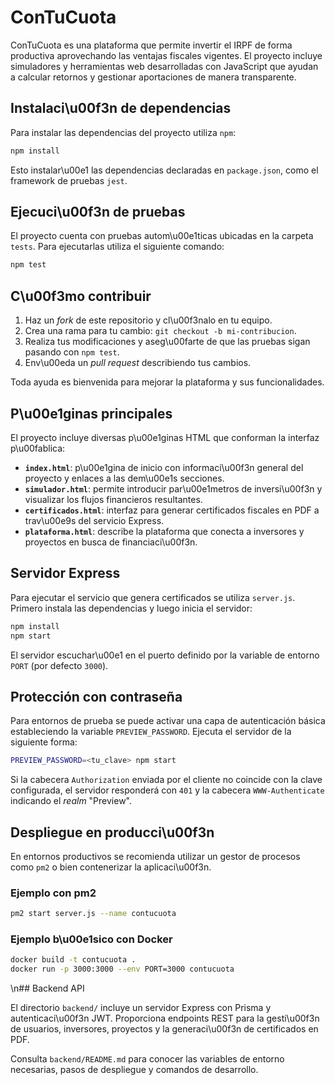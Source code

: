 # ConTuCuota

ConTuCuota es una plataforma que permite invertir el IRPF de forma
productiva aprovechando las ventajas fiscales vigentes. El proyecto
incluye simuladores y herramientas web desarrolladas con JavaScript
que ayudan a calcular retornos y gestionar aportaciones de manera
transparente.

## Instalaci\u00f3n de dependencias

Para instalar las dependencias del proyecto utiliza `npm`:

```bash
npm install
```

Esto instalar\u00e1 las dependencias declaradas en `package.json`, como el
framework de pruebas `jest`.

## Ejecuci\u00f3n de pruebas

El proyecto cuenta con pruebas autom\u00e1ticas ubicadas en la carpeta
`tests`. Para ejecutarlas utiliza el siguiente comando:

```bash
npm test
```

## C\u00f3mo contribuir

1. Haz un *fork* de este repositorio y cl\u00f3nalo en tu equipo.
2. Crea una rama para tu cambio: `git checkout -b mi-contribucion`.
3. Realiza tus modificaciones y aseg\u00farte de que las pruebas sigan
   pasando con `npm test`.
4. Env\u00eda un *pull request* describiendo tus cambios.

Toda ayuda es bienvenida para mejorar la plataforma y sus
funcionalidades.

## P\u00e1ginas principales

El proyecto incluye diversas p\u00e1ginas HTML que conforman la interfaz p\u00fablica:

- **`index.html`**: p\u00e1gina de inicio con informaci\u00f3n general del proyecto y enlaces a las dem\u00e1s secciones.
- **`simulador.html`**: permite introducir par\u00e1metros de inversi\u00f3n y visualizar los flujos financieros resultantes.
- **`certificados.html`**: interfaz para generar certificados fiscales en PDF a trav\u00e9s del servicio Express.
- **`plataforma.html`**: describe la plataforma que conecta a inversores y proyectos en busca de financiaci\u00f3n.

## Servidor Express

Para ejecutar el servicio que genera certificados se utiliza `server.js`. Primero instala las dependencias y luego inicia el servidor:

```bash
npm install
npm start
```

El servidor escuchar\u00e1 en el puerto definido por la variable de entorno `PORT` (por defecto `3000`).

## Protección con contraseña

Para entornos de prueba se puede activar una capa de autenticación básica estableciendo la variable `PREVIEW_PASSWORD`. Ejecuta el servidor de la siguiente forma:

```bash
PREVIEW_PASSWORD=<tu_clave> npm start
```

Si la cabecera `Authorization` enviada por el cliente no coincide con la clave configurada, el servidor responderá con `401` y la cabecera `WWW-Authenticate` indicando el *realm* "Preview".

## Despliegue en producci\u00f3n

En entornos productivos se recomienda utilizar un gestor de procesos como `pm2` o bien contenerizar la aplicaci\u00f3n.

### Ejemplo con pm2

```bash
pm2 start server.js --name contucuota
```

### Ejemplo b\u00e1sico con Docker

```bash
docker build -t contucuota .
docker run -p 3000:3000 --env PORT=3000 contucuota
```
\n## Backend API

El directorio `backend/` incluye un servidor Express con Prisma y
autenticaci\u00f3n JWT. Proporciona endpoints REST para la gesti\u00f3n de
usuarios, inversores, proyectos y la generaci\u00f3n de certificados en
PDF.

Consulta `backend/README.md` para conocer las variables de entorno
necesarias, pasos de despliegue y comandos de desarrollo.
